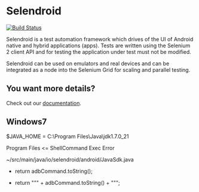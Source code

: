 Selendroid
==========

[![Build Status](https://api.travis-ci.org/DominikDary/selendroid.png)](https://travis-ci.org/DominikDary/selendroid)

Selendroid is a test automation framework which drives of the UI of Android native and hybrid applications (apps). Tests are written using the Selenium 2 client API and for testing the application under test must not be modified. 

Selendroid can be used on emulators and real devices and can be integrated as a node into the Selenium Grid for scaling and parallel testing. 


You want more details?
----------------------

Check out our [documentation](http://dominikdary.github.io/selendroid/).

Windows7
--------
$JAVA_HOME = C:\Program Files\Java\jdk1.7.0_21

Program Files <= ShellCommand Exec Error

~/src/main/java/io/selendroid/android/JavaSdk.java
  - return adbCommand.toString();
  + return "\"" + adbCommand.toString() + "\"";

